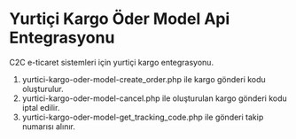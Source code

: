 # Yurtiçi Kargo Öder Model Api Entegrasyonu
C2C e-ticaret sistemleri için yurtiçi kargo entegrasyonu.

1) yurtici-kargo-oder-model-create_order.php ile kargo gönderi kodu oluşturulur.
2) yurtici-kargo-oder-model-cancel.php ile oluşturulan kargo gönderi kodu iptal edilir.
3) yurtici-kargo-oder-model-get_tracking_code.php ile gönderi takip numarısı alınır.
